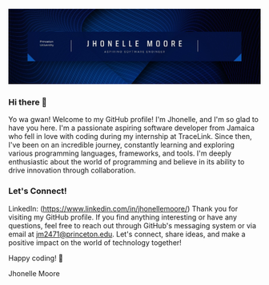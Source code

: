 
![](https://github.com/jhonellemoore/jhonellemoore/blob/521e031a42778212cfc1ce5b492c32c26e20e346/bannerImage.jpg)

  
### Hi there 👋
Yo wa gwan! Welcome to my GitHub profile! I'm Jhonelle, and I'm so glad to have you here. I'm a passionate aspiring software developer from Jamaica who fell in love with coding during my internship at TraceLink. Since then, I've been on an incredible journey, constantly learning and exploring various programming languages, frameworks, and tools. I'm deeply enthusiastic about the world of programming and believe in its ability to drive innovation through collaboration.

### Let's Connect!
LinkedIn: (https://www.linkedin.com/in/jhonellemoore/)
Thank you for visiting my GitHub profile. If you find anything interesting or have any questions, feel free to reach out through GitHub's messaging system or via email at jm2471@princeton.edu. Let's connect, share ideas, and make a positive impact on the world of technology together!

Happy coding! 🚀

Jhonelle Moore


<!--
**jhonellemoore/jhonellemoore** is a ✨ _special_ ✨ repository because its `README.md` (this file) appears on your GitHub profile.

Here are some ideas to get you started:

- 🔭 I’m currently working on ...
- 🌱 I’m currently learning ...
- 👯 I’m looking to collaborate on ...
- 🤔 I’m looking for help with ...
- 💬 Ask me about ...
- 📫 How to reach me: ...
- 😄 Pronouns: ...
- ⚡ Fun fact: ...
-->
